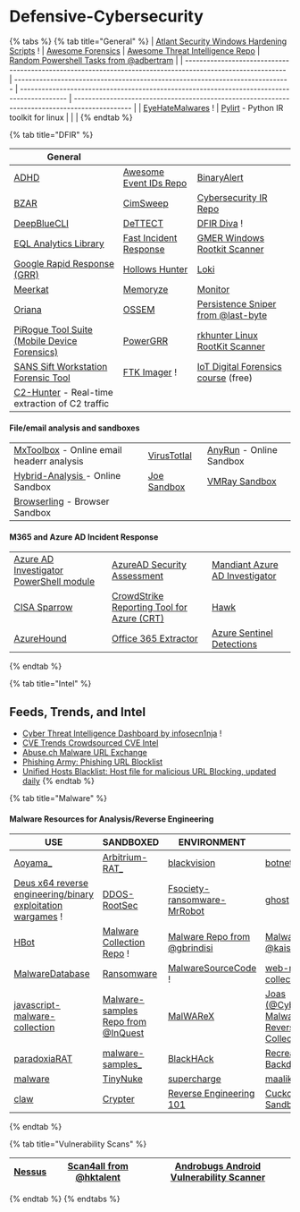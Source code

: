 # Defensive-Cybersecurity

{% tabs %}
{% tab title="General" %}
| [Atlant Security Windows Hardening Scripts](https://github.com/atlantsecurity/windows-hardening-scripts) ! | [Awesome Forensics](https://cugu.github.io/awesome-forensics/)                | [Awesome Threat Intelligence Repo](https://github.com/hslatman/awesome-threat-intelligence) | [Random Powershell Tasks from @adbertram](https://github.com/adbertram/Random-PowerShell-Work) |
| ---------------------------------------------------------------------------------------------------------- | ----------------------------------------------------------------------------- | ------------------------------------------------------------------------------------------- | ---------------------------------------------------------------------------------------------- |
| [EyeHateMalwares](https://eyehatemalwares.com/) !                                                          | [Pylirt](https://github.com/anil-yelken/pylirt) - Python IR toolkit for linux |                                                                                             |                                                                                                |
{% endtab %}

{% tab title="DFIR" %}


| General                                                                                     |                                                                       |                                                                                               |
| ------------------------------------------------------------------------------------------- | --------------------------------------------------------------------- | --------------------------------------------------------------------------------------------- |
| [ADHD](https://www.blackhillsinfosec.com/projects/adhd/)                                    | [Awesome Event IDs Repo](https://github.com/stuhli/awesome-event-ids) | [BinaryAlert](https://github.com/airbnb/binaryalert)                                          |
| [BZAR](https://github.com/mitre-attack/bzar)                                                | [CimSweep](https://github.com/PowerShellMafia/CimSweep)               | [Cybersecurity IR Repo](https://github.com/paulveillard/cybersecurity-incident-response)      |
| [DeepBlueCLI](https://github.com/sans-blue-team/DeepBlueCLI)                                | [DeTTECT](https://github.com/rabobank-cdc/DeTTECT)                    | [DFIR Diva](https://dfirdiva.com/) !                                                          |
| [EQL Analytics Library](https://github.com/endgameinc/eqllib)                               | [Fast Incident Response](https://github.com/certsocietegenerale/FIR)  | [GMER Windows Rootkit Scanner](http://www.gmer.net/#files)                                    |
| [Google Rapid Response (GRR)](https://github.com/google/grr)                                | [Hollows Hunter](https://github.com/hasherezade/hollows\_hunter)      | [Loki](https://github.com/grafana/loki)                                                       |
| [Meerkat](https://github.com/TonyPhipps/Meerkat)                                            | [Memoryze](https://fireeye.market/apps/211368)                        | [Monitor](https://fireeye.market/apps/211360)                                                 |
| [Oriana](https://github.com/mvelazc0/Oriana/)                                               | [OSSEM](https://github.com/OTRF/OSSEM)                                | [Persistence Sniper from @last-byte](https://github.com/last-byte/PersistenceSniper)          |
| [PiRogue Tool Suite (Mobile Device Forensics)](https://github.com/PiRogueToolSuite)         | [PowerGRR](https://github.com/swisscom/PowerGRR)                      | [rkhunter Linux RootKit Scanner](https://salsa.debian.org/pkg-security-team/rkhunter)         |
| [SANS Sift Workstation Forensic Tool](https://www.sans.org/tools/sift-workstation/)         | [FTK Imager](https://www.exterro.com/forensic-toolkit) !              | [IoT Digital Forensics course](https://github.com/RJC497/IoT-Digital-Forensics-Course) (free) |
| [C2-Hunter](https://github.com/ZeroMemoryEx/C2-Hunter) - Real-time extraction of C2 traffic |                                                                       |                                                                                               |

#### **File/email analysis and sandboxes**

|                                                                                                             |                                                           |                                             |
| ----------------------------------------------------------------------------------------------------------- | --------------------------------------------------------- | ------------------------------------------- |
| [MxToolbox](https://mxtoolbox.com/EmailHeaders.aspx) - Online email headerr analysis                        | [VirusTotlal](https://www.virustotal.com/gui/home/search) | [AnyRun](https://any.run/) - Online Sandbox |
| [Hybrid-Analysis ](https://www.hybrid-analysis.com/)- Online Sandbox                                        | [Joe Sandbox](https://www.joesandbox.com/#windows)        | [VMRay Sandbox](https://www.vmray.com/)     |
| [Browserling](https://app.gitbook.com/s/iTTNU6nxIY2fbSYQhK15/group-1/engagement-contacts) - Browser Sandbox |                                                           |                                             |

#### **M365 and Azure AD Incident Response**

|                                                                                                                    |                                                                                  |                                                                                              |
| ------------------------------------------------------------------------------------------------------------------ | -------------------------------------------------------------------------------- | -------------------------------------------------------------------------------------------- |
| [Azure AD Investigator PowerShell module](https://github.com/AzureAD/Azure-AD-Incident-Response-PowerShell-Module) | [AzureAD Security Assessment](https://github.com/AzureAD/AzureADAssessment)      | [Mandiant Azure AD Investigator](https://github.com/mandiant/Mandiant-Azure-AD-Investigator) |
| [CISA Sparrow](https://github.com/cisagov/Sparrow)                                                                 | [CrowdStrike Reporting Tool for Azure (CRT)](https://github.com/CrowdStrike/CRT) | [Hawk](https://github.com/T0pCyber/hawk)                                                     |
| [AzureHound](https://github.com/BloodHoundAD/AzureHound)                                                           | [Office 365 Extractor](https://github.com/PwC-IR/Office-365-Extractor)           | [Azure Sentinel Detections](https://github.com/Azure/Azure-Sentinel/tree/master/Detections)  |
{% endtab %}

{% tab title="Intel" %}
## Feeds, Trends, and Intel

* [Cyber Threat Intelligence Dashboard by infosecn1nja](https://start.me/p/wMrA5z/cyber-threat-intelligence) !
* [CVE Trends Crowdsourced CVE Intel](https://cvetrends.com/)
* [Abuse.ch Malware URL Exchange](https://urlhaus.abuse.ch/)
* [Phishing Army: Phishing URL Blocklist](https://phishing.army/)
* [Unified Hosts Blacklist: Host file for malicious URL Blocking, updated daily](https://github.com/Ultimate-Hosts-Blacklist/Ultimate.Hosts.Blacklist)
{% endtab %}

{% tab title="Malware" %}
#### Malware Resources for Analysis/Reverse Engineering

| USE                                                                                           | SANDBOXED                                                                         | ENVIRONMENT                                                                           | !!!                                                                                                                                                     |
| --------------------------------------------------------------------------------------------- | --------------------------------------------------------------------------------- | ------------------------------------------------------------------------------------- | ------------------------------------------------------------------------------------------------------------------------------------------------------- |
| [Aoyama\_](https://github.com/Leeon123/Aoyama)                                                | [Arbitrium-RAT\_](https://github.com/im-hanzou/Arbitrium-RAT)                     | [blackvision](https://github.com/quantumcore/blackvision)                             | [botnets](https://github.com/maestron/botnets)                                                                                                          |
| [Deus x64 reverse engineering/binary exploitation wargames](https://deusx64.ai/) !            | [DDOS-RootSec](https://github.com/R00tS3c/DDOS-RootSec)                           | [Fsociety-ransomware-MrRobot](https://github.com/graniet/fsociety-ransomware-MrRobot) | [ghost](https://github.com/AHXR/ghost)                                                                                                                  |
| [HBot](https://github.com/Its-Vichy/HBot)                                                     | [Malware Collection Repo](https://github.com/Red-Laboratory/Malware-collection) ! | [Malware Repo from @gbrindisi](https://github.com/gbrindisi/malware)                  | [Malware Repo from @kaiserfarrell](https://github.com/kaiserfarrell/malware)                                                                            |
| [MalwareDatabase](https://github.com/Endermanch/MalwareDatabase)                              | [Ransomware](https://github.com/im-hanzou/Ransomware)                             | [MalwareSourceCode](https://github.com/vxunderground/MalwareSourceCode) !             | [web-malware-collection\_](https://github.com/nikicat/web-malware-collection)                                                                           |
| [javascript-malware-collection](https://github.com/HynekPetrak/javascript-malware-collection) | [Malware-samples Repo from @InQuest](https://github.com/InQuest/malware-samples)  | [MalWAReX](https://github.com/0x48piraj/MalWAReX)                                     | [Joas (@CybersecurityUP) Malware and Reverse Engineering Collection](https://github.com/CyberSecurityUP/Awesome-Malware-Analysis-Reverse-Engineering) ! |
| [paradoxiaRAT](https://github.com/quantumcore/paradoxiaRAT)                                   | [malware-samples\_](https://github.com/fabrimagic72/malware-samples)              | [BlackHAck](https://github.com/AngelSecurityTeam/BackHAck)                            | [Recreator-Backdoor\_](https://github.com/AngelSecurityTeam/Recreator-Backdoor)                                                                         |
| [malware](https://github.com/RamadhanAmizudin/malware)                                        | [TinyNuke](https://github.com/RamadhanAmizudin/TinyNuke)                          | [supercharge](https://github.com/quantumcore/supercharge)                             | [maalik](https://github.com/quantumcore/maalik)                                                                                                         |
| [claw](https://github.com/quantumcore/claw)                                                   | [Crypter](https://github.com/sithis993/Crypter)                                   | [Reverse Engineering 101](https://malwareunicorn.org/workshops/re101.html#0)          | [Cuckoo online Sandbox](https://cuckoosandbox.org/) !                                                                                                   |
{% endtab %}

{% tab title="Vulnerability Scans" %}


| [Nessus](https://www.tenable.com/products/nessus) | [Scan4all from @hktalent](https://github.com/hktalent/scan4all) | [Androbugs Android Vulnerability Scanner](https://github.com/androbugs2/androbugs2) |
| ------------------------------------------------- | --------------------------------------------------------------- | ----------------------------------------------------------------------------------- |
{% endtab %}
{% endtabs %}
